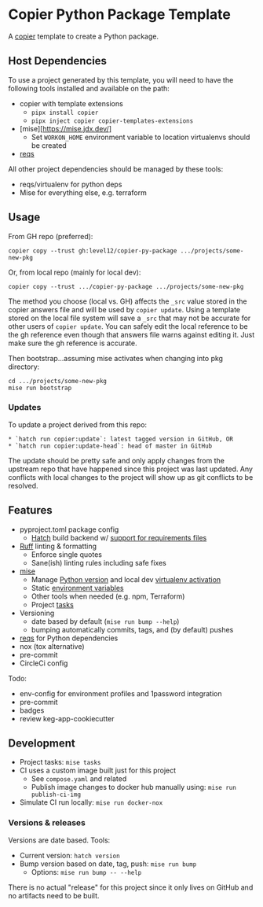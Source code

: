 # Copier Python Package Template

A [copier](https://copier.readthedocs.io/en/stable/) template to create a Python package.


## Host Dependencies

To use a project generated by this template, you will need to have the following tools installed and
available on the path:

- copier with template extensions
  - `pipx install copier`
  - `pipx inject copier copier-templates-extensions`
- [mise][https://mise.jdx.dev/]
  - Set `WORKON_HOME` environment variable to location virtualenvs should be created
- [reqs](https://github.com/level12/reqs)

All other project dependencies should be managed by these tools:

- reqs/virtualenv for python deps
- Mise for everything else, e.g. terraform


## Usage

From GH repo (preferred):
```
copier copy --trust gh:level12/copier-py-package .../projects/some-new-pkg
```

Or, from local repo (mainly for local dev):
```
copier copy --trust .../copier-py-package .../projects/some-new-pkg
```

The method you choose (local vs. GH) affects the `_src` value stored in the copier answers file and
will be used by `copier update`.  Using a template stored on the local file system will save a
`_src` that may not be accurate for other users of `copier update`.  You can safely edit the local
reference to be the gh reference even though that answers file warns against editing it. Just make
sure the gh reference is accurate.

Then bootstrap...assuming mise activates when changing into pkg directory:

```
cd .../projects/some-new-pkg
mise run bootstrap
```

### Updates

To update a project derived from this repo:

    * `hatch run copier:update`: latest tagged version in GitHub, OR
    * `hatch run copier:update-head`: head of master in GitHub

The update should be pretty safe and only apply changes from the upstream repo that have happened
since this project was last updated.  Any conflicts with local changes to the project will show up
as git conflicts to be resolved.

## Features

- pyproject.toml package config
    - [Hatch](https://hatch.pypa.io/latest/) build backend w/ [support for requirements files](https://github.com/repo-helper/hatch-requirements-txt)
- [Ruff](https://docs.astral.sh/ruff/) linting & formatting
  - Enforce single quotes
  - Sane(ish) linting rules including safe fixes
- [mise](https://mise.jdx.dev/)
    - Manage [Python version](https://mise.jdx.dev/lang/python.html) and local dev
      [virtualenv activation](https://mise.jdx.dev/lang/python.html#automatic-virtualenv-activation)
    - Static [environment variables](https://mise.jdx.dev/environments.html)
    - Other tools when needed (e.g. npm, Terraform)
    - Project [tasks](https://mise.jdx.dev/tasks/)
- Versioning
  - date based by default (`mise run bump --help`)
  - bumping automatically commits, tags, and (by default) pushes
- [reqs](https://github.com/level12/reqs) for Python dependencies
- nox (tox alternative)
- pre-commit
- CircleCi config

Todo:

- env-config for environment profiles and 1password integration
- pre-commit
- badges
- review keg-app-cookiecutter

## Development

* Project tasks: `mise tasks`
* CI uses a custom image built just for this project
  - See `compose.yaml` and related
  - Publish image changes to docker hub manually using: `mise run publish-ci-img`
* Simulate CI run locally: `mise run docker-nox`

### Versions & releases

Versions are date based.  Tools:

- Current version: `hatch version`
- Bump version based on date, tag, push: `mise run bump`
   - Options: `mise run bump -- --help`

There is no actual "release" for this project since it only lives on GitHub and no artifacts need
to be built.
